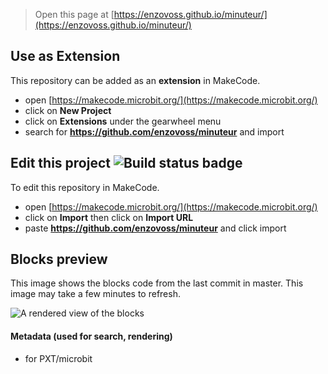 
> Open this page at [https://enzovoss.github.io/minuteur/](https://enzovoss.github.io/minuteur/)

## Use as Extension

This repository can be added as an **extension** in MakeCode.

* open [https://makecode.microbit.org/](https://makecode.microbit.org/)
* click on **New Project**
* click on **Extensions** under the gearwheel menu
* search for **https://github.com/enzovoss/minuteur** and import

## Edit this project ![Build status badge](https://github.com/enzovoss/minuteur/workflows/MakeCode/badge.svg)

To edit this repository in MakeCode.

* open [https://makecode.microbit.org/](https://makecode.microbit.org/)
* click on **Import** then click on **Import URL**
* paste **https://github.com/enzovoss/minuteur** and click import

## Blocks preview

This image shows the blocks code from the last commit in master.
This image may take a few minutes to refresh.

![A rendered view of the blocks](https://github.com/enzovoss/minuteur/raw/master/.github/makecode/blocks.png)

#### Metadata (used for search, rendering)

* for PXT/microbit
<script src="https://makecode.com/gh-pages-embed.js"></script><script>makeCodeRender("{{ site.makecode.home_url }}", "{{ site.github.owner_name }}/{{ site.github.repository_name }}");</script>
